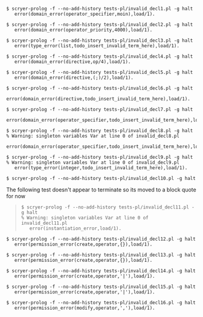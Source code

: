 ```trycmd
$ scryer-prolog -f --no-add-history tests-pl/invalid_decl1.pl -g halt
   error(domain_error(operator_specifier,moin),load/1).

```

```trycmd
$ scryer-prolog -f --no-add-history tests-pl/invalid_decl2.pl -g halt
   error(domain_error(operator_priority,4000),load/1).

```

```trycmd
$ scryer-prolog -f --no-add-history tests-pl/invalid_decl3.pl -g halt
   error(type_error(list,todo_insert_invalid_term_here),load/1).

```

```trycmd
$ scryer-prolog -f --no-add-history tests-pl/invalid_decl4.pl -g halt
   error(domain_error(directive,op/4),load/1).

```

```trycmd
$ scryer-prolog -f --no-add-history tests-pl/invalid_decl5.pl -g halt
   error(domain_error(directive,(;)/2),load/1).

```

```trycmd
$ scryer-prolog -f --no-add-history tests-pl/invalid_decl6.pl -g halt
   error(domain_error(directive,todo_insert_invalid_term_here),load/1).

```

```trycmd
$ scryer-prolog -f --no-add-history tests-pl/invalid_decl7.pl -g halt
   error(domain_error(operator_specifier,todo_insert_invalid_term_here),load/1).

```

```trycmd
$ scryer-prolog -f --no-add-history tests-pl/invalid_decl8.pl -g halt
% Warning: singleton variables Var at line 0 of invalid_decl8.pl
   error(domain_error(operator_specifier,todo_insert_invalid_term_here),load/1).

```

```trycmd
$ scryer-prolog -f --no-add-history tests-pl/invalid_decl9.pl -g halt
% Warning: singleton variables Var at line 0 of invalid_decl9.pl
   error(type_error(integer,todo_insert_invalid_term_here),load/1).

```

```trycmd
$ scryer-prolog -f --no-add-history tests-pl/invalid_decl10.pl -g halt

```

The following test doesn't appear to terminate so its moved to a block quote for now

> ```trycmd
> $ scryer-prolog -f --no-add-history tests-pl/invalid_decl11.pl -g halt
> % Warning: singleton variables Var at line 0 of invalid_decl11.pl
>    error(instantiation_error,load/1).
> ```

```trycmd
$ scryer-prolog -f --no-add-history tests-pl/invalid_decl12.pl -g halt
   error(permission_error(create,operator,{}),load/1).

```

```trycmd
$ scryer-prolog -f --no-add-history tests-pl/invalid_decl13.pl -g halt
   error(permission_error(create,operator,{}),load/1).

```

```trycmd
$ scryer-prolog -f --no-add-history tests-pl/invalid_decl14.pl -g halt
   error(permission_error(create,operator,'|'),load/1).

```

```trycmd
$ scryer-prolog -f --no-add-history tests-pl/invalid_decl15.pl -g halt
   error(permission_error(create,operator,'|'),load/1).

```

```trycmd
$ scryer-prolog -f --no-add-history tests-pl/invalid_decl16.pl -g halt
   error(permission_error(modify,operator,','),load/1).

```
